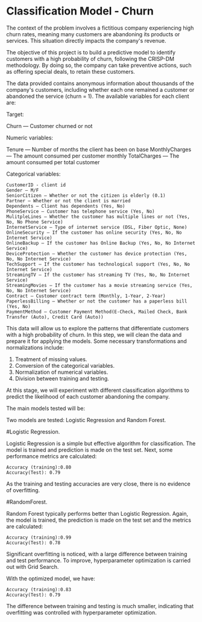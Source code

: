# Classification Model - Churn

The context of the problem involves a fictitious company experiencing high churn rates, meaning many customers are abandoning its products or services. This situation directly impacts the company's revenue.

The objective of this project is to build a predictive model to identify customers with a high probability of churn, following the CRISP-DM methodology. By doing so, the company can take preventive actions, such as offering special deals, to retain these customers.

The data provided contains anonymous information about thousands of the company's customers, including whether each one remained a customer or abandoned the service (churn = 1).
The available variables for each client are:

Target:

  Churn — Customer churned or not

Numeric variables:

  Tenure — Number of months the client has been on base
  MonthlyCharges — The amount consumed per customer monthly
  TotalCharges — The amount consumed per total customer

Categorical variables:

	CustomerID - client id
	Gender — M/F
	SeniorCitizen — Whether or not the citizen is elderly (0.1)
	Partner — Whether or not the client is married
	Dependents — Client has dependents (Yes, No)
	PhoneService — Customer has telephone service (Yes, No)
	MulitpleLines — Whether the customer has multiple lines or not (Yes, No, No Phone Service)
	InternetService — Type of internet service (DSL, Fiber Optic, None)
	OnlineSecurity — If the customer has online security (Yes, No, No Internet Service)
	OnlineBackup — If the customer has Online Backup (Yes, No, No Internet Service)
	DeviceProtection — Whether the customer has device protection (Yes, No, No Internet Service)
	TechSupport — If the customer has technological support (Yes, No, No Internet Service)
	StreamingTV — If the customer has streaming TV (Yes, No, No Internet Service)
	StreamingMovies — If the customer has a movie streaming service (Yes, No, No Internet Service)
	Contract — Customer contract term (Monthly, 1-Year, 2-Year)
	PaperlessBilling — Whether or not the customer has a paperless bill (Yes, No)
	PaymentMethod — Customer Payment Method(E-Check, Mailed Check, Bank Transfer (Auto), Credit Card (Auto))

This data will allow us to explore the patterns that differentiate customers with a high probability of churn.
In this step, we will clean the data and prepare it for applying the models. Some necessary transformations and normalizations include:

  1. Treatment of missing values.
  2. Conversion of the categorical variables.
  3. Normalization of numerical variables.
  4. Division between training and testing.

	
At this stage, we will experiment with different classification algorithms to predict the likelihood of each customer abandoning the company.

The main models tested will be:

Two models are tested: Logistic Regression and Random Forest.

#Logistic Regression.

Logistic Regression is a simple but effective algorithm for classification.
The model is trained and prediction is made on the test set. Next, some performance metrics are calculated:


	Accuracy (training):0.80
	Accuracy(Test): 0.79

As the training and testing accuracies are very close, there is no evidence of overfitting.

#RandomForest.

Random Forest typically performs better than Logistic Regression.
Again, the model is trained, the prediction is made on the test set and the metrics are calculated:

	Accuracy (training):0.99
	Accuracy(Test): 0.78

Significant overfitting is noticed, with a large difference between training and test performance.
To improve, hyperparameter optimization is carried out with Grid Search.

With the optimized model, we have:

	Accuracy (training):0.83
	Accuracy(Test): 0.79

The difference between training and testing is much smaller, indicating that overfitting was controlled with hyperparameter optimization.
